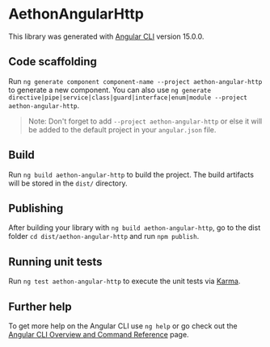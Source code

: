 # AethonAngularHttp

This library was generated with [Angular CLI](https://github.com/angular/angular-cli) version 15.0.0.

## Code scaffolding

Run `ng generate component component-name --project aethon-angular-http` to generate a new component. You can also use `ng generate directive|pipe|service|class|guard|interface|enum|module --project aethon-angular-http`.
> Note: Don't forget to add `--project aethon-angular-http` or else it will be added to the default project in your `angular.json` file. 

## Build

Run `ng build aethon-angular-http` to build the project. The build artifacts will be stored in the `dist/` directory.

## Publishing

After building your library with `ng build aethon-angular-http`, go to the dist folder `cd dist/aethon-angular-http` and run `npm publish`.

## Running unit tests

Run `ng test aethon-angular-http` to execute the unit tests via [Karma](https://karma-runner.github.io).

## Further help

To get more help on the Angular CLI use `ng help` or go check out the [Angular CLI Overview and Command Reference](https://angular.io/cli) page.
